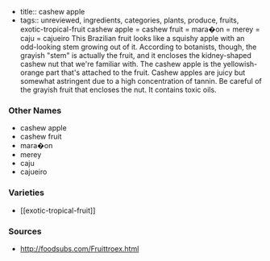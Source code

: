 - title:: cashew apple
- tags:: unreviewed, ingredients, categories, plants, produce, fruits, exotic-tropical-fruit
cashew apple = cashew fruit = mara�on = merey = caju = cajueiro This Brazilian fruit looks like a squishy apple with an odd-looking stem growing out of it. According to botanists, though, the grayish "stem" is actually the fruit, and it encloses the kidney-shaped cashew nut that we're familiar with. The cashew apple is the yellowish-orange part that's attached to the fruit. Cashew apples are juicy but somewhat astringent due to a high concentration of tannin. Be careful of the grayish fruit that encloses the nut. It contains toxic oils.

### Other Names

* cashew apple
* cashew fruit
* mara�on
* merey
* caju
* cajueiro

### Varieties

* [[exotic-tropical-fruit]]

### Sources
* http://foodsubs.com/Fruittroex.html
